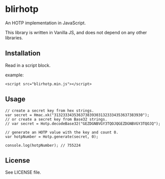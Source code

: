 # blirhotp

An HOTP implementation in JavaScript.

This library is written in Vanilla JS, and does not depend on any other libraries.

## Installation

Read in a script block.

example:
````
<script src="blirhotp.min.js"></script>
````

## Usage

````
// create a secret key from hex strings.
var secret = Hmac.xk("3132333435363738393031323334353637383930");
// or create a secret key from Base32 strings.
// var secret = Hotp.decodeBase32("GEZDGNBVGY3TQOJQGEZDGNBVGY3TQOJQ");

// generate an HOTP value with the key and count 0.
var hotpNumber = Hotp.generate(secret, 0);

console.log(hotpNumber); // 755224
````

## License

See LICENSE file.
